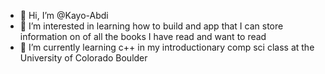 - 👋 Hi, I’m @Kayo-Abdi
- 👀 I’m interested in learning how to build and app that I can store information on of all the books I have read and want to read
- 🌱 I’m currently learning c++ in my introductionary comp sci class at the University of Colorado Boulder


<!---
Kay-Abdi/Kay-Abdi is a ✨ special ✨ repository because its `README.md` (this file) appears on your GitHub profile.
You can click the Preview link to take a look at your changes.
--->
